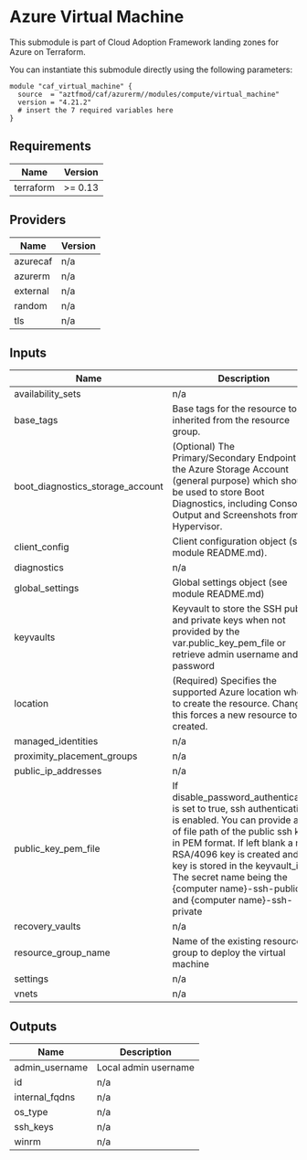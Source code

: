 # Azure Virtual Machine

This submodule is part of Cloud Adoption Framework landing zones for Azure on Terraform.

You can instantiate this submodule directly using the following parameters:

```
module "caf_virtual_machine" {
  source  = "aztfmod/caf/azurerm//modules/compute/virtual_machine"
  version = "4.21.2"
  # insert the 7 required variables here
}
```

<!-- BEGINNING OF PRE-COMMIT-TERRAFORM DOCS HOOK -->
## Requirements

| Name | Version |
|------|---------|
| terraform | >= 0.13 |

## Providers

| Name | Version |
|------|---------|
| azurecaf | n/a |
| azurerm | n/a |
| external | n/a |
| random | n/a |
| tls | n/a |

## Inputs

| Name | Description | Type | Default | Required |
|------|-------------|------|---------|:--------:|
| availability\_sets | n/a | `map` | `{}` | no |
| base\_tags | Base tags for the resource to be inherited from the resource group. | `map` | n/a | yes |
| boot\_diagnostics\_storage\_account | (Optional) The Primary/Secondary Endpoint for the Azure Storage Account (general purpose) which should be used to store Boot Diagnostics, including Console Output and Screenshots from the Hypervisor. | `map` | `{}` | no |
| client\_config | Client configuration object (see module README.md). | `any` | n/a | yes |
| diagnostics | n/a | `map` | `{}` | no |
| global\_settings | Global settings object (see module README.md) | `any` | n/a | yes |
| keyvaults | Keyvault to store the SSH public and private keys when not provided by the var.public\_key\_pem\_file or retrieve admin username and password | `string` | `""` | no |
| location | (Required) Specifies the supported Azure location where to create the resource. Changing this forces a new resource to be created. | `string` | n/a | yes |
| managed\_identities | n/a | `map` | `{}` | no |
| proximity\_placement\_groups | n/a | `map` | `{}` | no |
| public\_ip\_addresses | n/a | `map` | `{}` | no |
| public\_key\_pem\_file | If disable\_password\_authentication is set to true, ssh authentication is enabled. You can provide a list of file path of the public ssh key in PEM format. If left blank a new RSA/4096 key is created and the key is stored in the keyvault\_id. The secret name being the {computer name}-ssh-public and {computer name}-ssh-private | `string` | `""` | no |
| recovery\_vaults | n/a | `map` | `{}` | no |
| resource\_group\_name | Name of the existing resource group to deploy the virtual machine | `any` | n/a | yes |
| settings | n/a | `any` | n/a | yes |
| vnets | n/a | `any` | n/a | yes |

## Outputs

| Name | Description |
|------|-------------|
| admin\_username | Local admin username |
| id | n/a |
| internal\_fqdns | n/a |
| os\_type | n/a |
| ssh\_keys | n/a |
| winrm | n/a |

<!-- END OF PRE-COMMIT-TERRAFORM DOCS HOOK -->